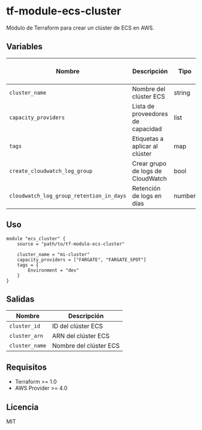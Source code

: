# tf-module-ecs-cluster

Módulo de Terraform para crear un clúster de ECS en AWS.

## Variables

| Nombre                | Descripción                                         | Tipo     | Requerido | Valor por defecto      |
|-----------------------|-----------------------------------------------------|----------|-----------|-----------------------|
| `cluster_name`        | Nombre del clúster ECS                              | string   | Sí        | n/a                   |
| `capacity_providers`  | Lista de proveedores de capacidad                   | list     | No        | `[]`                  |
| `tags`                | Etiquetas a aplicar al clúster                      | map      | No        | `{}`                  |
| `create_cloudwatch_log_group` | Crear grupo de logs de CloudWatch           | bool     | No        | `true`                |
| `cloudwatch_log_group_retention_in_days` | Retención de logs en días      | number   | No        | `7`                   |

## Uso

```hcl
module "ecs_cluster" {
    source = "path/to/tf-module-ecs-cluster"

    cluster_name = "mi-cluster"
    capacity_providers = ["FARGATE", "FARGATE_SPOT"]
    tags = {
        Environment = "dev"
    }
}
```

## Salidas

| Nombre         | Descripción                       |
|----------------|-----------------------------------|
| `cluster_id`   | ID del clúster ECS                |
| `cluster_arn`  | ARN del clúster ECS               |
| `cluster_name` | Nombre del clúster ECS            |

## Requisitos

- Terraform >= 1.0
- AWS Provider >= 4.0

## Licencia

MIT